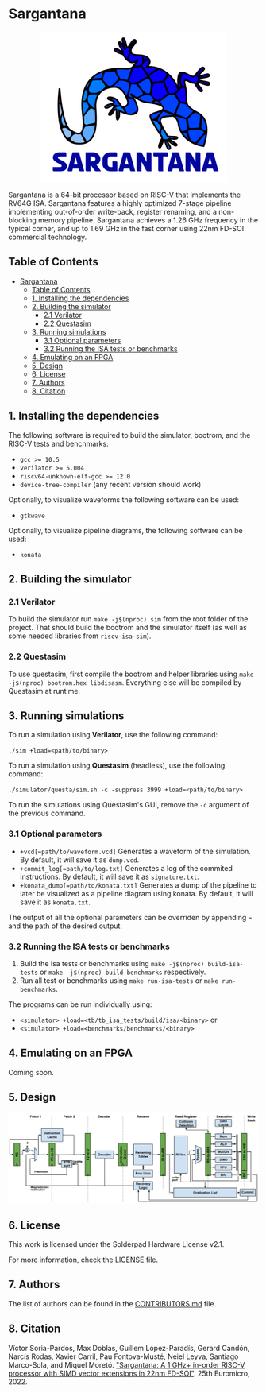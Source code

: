 # Sargantana

<p align="center">
  <img src="doc/sargantana_logo.svg" />
</p>

Sargantana is a 64-bit processor based on RISC-V that implements the RV64G ISA. Sargantana features a highly optimized 7-stage pipeline implementing out-of-order write-back, register renaming, and a non-blocking memory pipeline. Sargantana achieves a 1.26 GHz frequency in the typical corner, and up to 1.69 GHz in the fast corner using 22nm FD-SOI commercial technology.

## Table of Contents

- [Sargantana](#sargantana)
  - [Table of Contents](#table-of-contents)
  - [1. Installing the dependencies](#1-installing-the-dependencies)
  - [2. Building the simulator](#2-building-the-simulator)
    - [2.1 Verilator](#21-verilator)
    - [2.2 Questasim](#22-questasim)
  - [3. Running simulations](#3-running-simulations)
    - [3.1 Optional parameters](#31-optional-parameters)
    - [3.2 Running the ISA tests or benchmarks](#32-running-the-isa-tests-or-benchmarks)
  - [4. Emulating on an FPGA](#4-emulating-on-an-fpga)
  - [5. Design](#5-design)
  - [6. License](#6-license)
  - [7. Authors](#7-authors)
  - [8. Citation](#8-citation)

## 1. Installing the dependencies

The following software is required to build the simulator, bootrom, and the RISC-V tests and benchmarks:

- `gcc >= 10.5`
- `verilator >= 5.004`
- `riscv64-unknown-elf-gcc >= 12.0`
- `device-tree-compiler` (any recent version should work)

Optionally, to visualize waveforms the following software can be used:

- `gtkwave`

Optionally, to visualize pipeline diagrams, the following software can be used:

- `konata`

## 2. Building the simulator

### 2.1 Verilator

To build the simulator run `make -j$(nproc) sim` from the root folder of the project. That should build the bootrom and the simulator itself (as well as some needed libraries from `riscv-isa-sim`).

### 2.2 Questasim

To use questasim, first compile the bootrom and helper libraries using `make -j$(nproc) bootrom.hex libdisasm`. Everything else will be compiled by Questasim at runtime.

## 3. Running simulations

To run a simulation using **Verilator**, use the following command:

`./sim +load=<path/to/binary>`

To run a simulation using **Questasim** (headless), use the following command:

`./simulator/questa/sim.sh -c -suppress 3999 +load=<path/to/binary>`

To run the simulations using Questasim's GUI, remove the `-c` argument of the previous command.

### 3.1 Optional parameters

- `+vcd[=path/to/waveform.vcd]` Generates a waveform of the simulation. By default, it will save it as `dump.vcd`.
- `+commit_log[=path/to/log.txt]` Generates a log of the commited instructions. By default, it will save it as `signature.txt`.
- `+konata_dump[=path/to/konata.txt]` Generates a dump of the pipeline to later be visualized as a pipeline diagram using konata. By default, it will save it as `konata.txt`.

The output of all the optional parameters can be overriden by appending `=` and the path of the desired output.

### 3.2 Running the ISA tests or benchmarks

1. Build the isa tests or benchmarks using `make -j$(nproc) build-isa-tests` or `make -j$(nproc) build-benchmarks` respectively.
2. Run all test or benchmarks using `make run-isa-tests` or `make run-benchmarks`.

The programs can be run individually using:
- `<simulator> +load=<tb/tb_isa_tests/build/isa/<binary>` or
- `<simulator> +load=<benchmarks/benchmarks/<binary>`

## 4. Emulating on an FPGA

Coming soon.

## 5. Design

![Sargantana Pipeline](doc/sargantana_pipeline.svg)

## 6. License

This work is licensed under the Solderpad Hardware License v2.1.

For more information, check the [LICENSE](LICENSE) file.

## 7. Authors

The list of authors can be found in the [CONTRIBUTORS.md](CONTRIBUTORS.md) file.


## 8. Citation

Víctor Soria-Pardos, Max Doblas, Guillem López-Paradís, Gerard Candón, Narcís Rodas, Xavier Carril, Pau Fontova-Musté, Neiel Leyva, Santiago Marco-Sola, and Miquel Moretó. ["Sargantana: A 1 GHz+ in-order RISC-V processor with SIMD vector extensions in 22nm FD-SOI"](https://upcommons.upc.edu/bitstream/handle/2117/384912/sargantana_preprint.pdf?sequence=1). 25th Euromicro, 2022.
